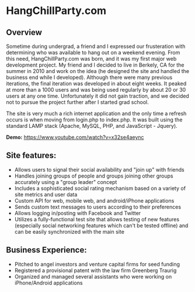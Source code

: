 # HangChillParty.com

## Overview

Sometime during undergrad, a friend and I expressed our frusteration with determining who was available to hang out on a weekend evening. From this need, HangChillParty.com was born, and it was my first major web development project. My friend and I decided to live in Berkely, CA for the summer in 2010 and work on the idea (he designed the site and handled the business end while I developed). Although there were many previous iterations, the final iteration was developed in about eight weeks. It peaked at more than a 1000 users and was being used regularly by about 20 or 30 users at any one time. Unfortunately it did not gain traction, and we decided not to pursue the project further after I started grad school.

The site is very much a rich internet application and the only time a refresh occurs is when moving from login.php to index.php. It was built using the standard LAMP stack (Apache, MySQL, PHP, and JavaScript - Jquery).

**Demo:** https://www.youtube.com/watch?v=x32se4aeync

## Site features:
* Allows users to signal their social availability and "join up" with friends
* Handles joining groups of people and groups joining other groups accurately using a "group leader" concept
* Includes a sophisticated social rating mechanism based on a variety of site metrics and user data
* Custom API for web, mobile web, and android/iPhone applications
* Sends custom text messages to users according to their preferences
* Allows logging in/posting with Facebook and Twitter
* Utilizes a fully-functional test site that allows testing of new features (especially social networking features which can't be tested offline) and can be easily synchronized with the main site

## Business Experience:
* Pitched to angel investors and venture capital firms for seed funding
* Registered a provisional patent with the law firm Greenberg Traurig
* Organized and managed several assistants who were working on iPhone/Android applications
